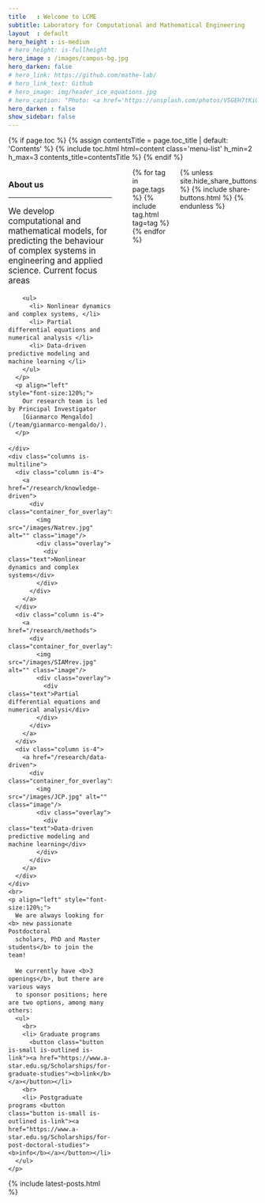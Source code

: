 ```yaml
---
title   : Welcome to LCME
subtitle: Laboratory for Computational and Mathematical Engineering
layout  : default
hero_height : is-medium
# hero_height: is-fullheight
hero_image : /images/campus-bg.jpg
hero_darken: false
# hero_link: https://github.com/mathe-lab/
# hero_link_text: Github
# hero_image: img/header_ice_equations.jpg
# hero_caption: "Photo: <a href='https://unsplash.com/photos/VSGEH7tKiUg'>C. Matias / Unsplash</a>"
hero_darken : false
show_sidebar: false
---
```

{% if page.toc %}
  {% assign contentsTitle = page.toc_title | default: 'Contents' %}
  {% include toc.html html=content class='menu-list' h_min=2 h_max=3 contents_title=contentsTitle %}
{% endif %}

<style type="text/css">
  ul {
    list-style: none;
    padding: 1px 1px 1px 30px
  }
  ul li {
    font-size: 120%;
    margin-left: 10px;
    list-style-type: circle;
  }
</style>

<style>
.container_for_overlay {
  position: relative;
  width: 100%;
}

.image {
  display: block;
  width: 100%;
  height: auto;
}

.overlay {
  position: absolute;
  top: 0;
  bottom: 0;
  left: 0;
  right: 0;
  height: 100%;
  width: auto;
  opacity: 0;
  transition: .5s ease;
  background-color: #008CBA;
}

.container_for_overlay:hover .overlay {
  opacity: 0.9;
}

.text {
  color: white;
  font-size: 20px;
  position: absolute;
  top: 50%;
  left: 50%;
  -webkit-transform: translate(-50%, -50%);
  -ms-transform: translate(-50%, -50%);
  transform: translate(-50%, -50%);
  text-align: center;
}
</style>

<div class="columns is-multiline">
  <!--  ABOUT US -->
  <div class="column is-9">
    <div class="content">
      <h3> About us </h3>
      <hr>
      <p align="left" style="font-size:120%;">
        We develop computational and mathematical models,
        for predicting the behaviour of complex systems
        in engineering and applied science.
        Current focus areas

        <ul>
          <li> Nonlinear dynamics and complex systems, </li>
          <li> Partial differential equations and numerical analysis </li>
          <li> Data-driven predictive modeling and machine learning </li>
        </ul>
      </p>
      <p align="left" style="font-size:120%;">
        Our research team is led by Principal Investigator
        [Gianmarco Mengaldo](/team/gianmarco-mengaldo/).
      </p>

    </div>
    <div class="columns is-multiline">
      <div class="column is-4">
        <a href="/research/knowledge-driven">
          <div class="container_for_overlay">
            <img src="/images/Natrev.jpg" alt="" class="image"/>
            <div class="overlay">
              <div class="text">Nonlinear dynamics and complex systems</div>
            </div>
          </div>
        </a>
      </div>
      <div class="column is-4">
        <a href="/research/methods">
          <div class="container_for_overlay">
            <img src="/images/SIAMrev.jpg" alt="" class="image"/>
            <div class="overlay">
              <div class="text">Partial differential equations and numerical analysi</div>
            </div>
          </div>
        </a>
      </div>
      <div class="column is-4">
        <a href="/research/data-driven">
          <div class="container_for_overlay">
            <img src="/images/JCP.jpg" alt="" class="image"/>
            <div class="overlay">
              <div class="text">Data-driven predictive modeling and machine learning</div>
            </div>
          </div>
        </a>
      </div>
    </div>
    <br>
    <p align="left" style="font-size:120%;">
      We are always looking for <b> new passionate Postdoctoral
      scholars, PhD and Master students</b> to join the team!

      We currently have <b>3 openings</b>, but there are various ways
      to sponsor positions; here are two options, among many others:
      <ul>
        <br>
        <li> Graduate programs
          <button class="button is-small is-outlined is-link"><a href="https://www.a-star.edu.sg/Scholarships/for-graduate-studies"><b>link</b></a></button></li>
        <br>
        <li> Postgraduate programs <button class="button is-small is-outlined is-link"><a href="https://www.a-star.edu.sg/Scholarships/for-post-doctoral-studies"><b>info</b></a></button></li>
      </ul>
    </p>

  </div>

  <!-- NEWS -->
  <div class="column is-3">
    {% include latest-posts.html %}
  </div>
</div>
<hr>


<div class="tags">
    {% for tag in page.tags %}
      {% include tag.html tag=tag %}
    {% endfor %}
</div>
{% unless site.hide_share_buttons %}
{% include share-buttons.html %}
{% endunless %}
